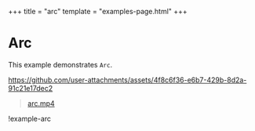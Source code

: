 +++
title = "arc"
template = "examples-page.html"
+++

# Arc

This example demonstrates `Arc`.

https://github.com/user-attachments/assets/4f8c6f36-e6b7-429b-8d2a-91c21e17dec2

> [arc.mp4](../../assets/arc.mp4)


!example-arc
